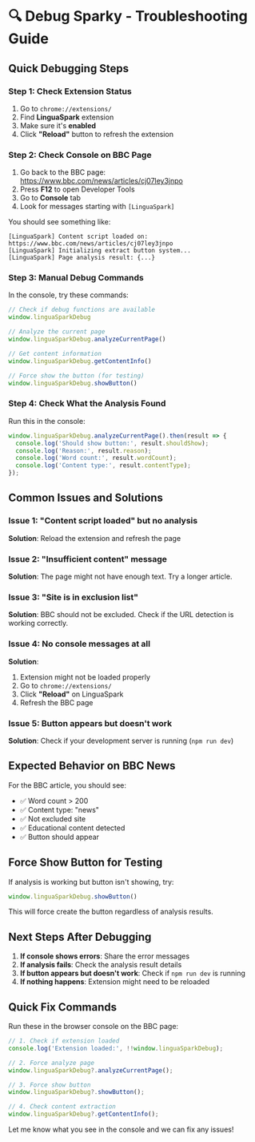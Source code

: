 # 🔍 Debug Sparky - Troubleshooting Guide

## Quick Debugging Steps

### Step 1: Check Extension Status
1. Go to `chrome://extensions/`
2. Find **LinguaSpark** extension
3. Make sure it's **enabled**
4. Click **"Reload"** button to refresh the extension

### Step 2: Check Console on BBC Page
1. Go back to the BBC page: https://www.bbc.com/news/articles/cj07ley3jnpo
2. Press **F12** to open Developer Tools
3. Go to **Console** tab
4. Look for messages starting with `[LinguaSpark]`

You should see something like:
```
[LinguaSpark] Content script loaded on: https://www.bbc.com/news/articles/cj07ley3jnpo
[LinguaSpark] Initializing extract button system...
[LinguaSpark] Page analysis result: {...}
```

### Step 3: Manual Debug Commands
In the console, try these commands:

```javascript
// Check if debug functions are available
window.linguaSparkDebug

// Analyze the current page
window.linguaSparkDebug.analyzeCurrentPage()

// Get content information
window.linguaSparkDebug.getContentInfo()

// Force show the button (for testing)
window.linguaSparkDebug.showButton()
```

### Step 4: Check What the Analysis Found
Run this in the console:
```javascript
window.linguaSparkDebug.analyzeCurrentPage().then(result => {
  console.log('Should show button:', result.shouldShow);
  console.log('Reason:', result.reason);
  console.log('Word count:', result.wordCount);
  console.log('Content type:', result.contentType);
});
```

## Common Issues and Solutions

### Issue 1: "Content script loaded" but no analysis
**Solution**: Reload the extension and refresh the page

### Issue 2: "Insufficient content" message
**Solution**: The page might not have enough text. Try a longer article.

### Issue 3: "Site is in exclusion list"
**Solution**: BBC should not be excluded. Check if the URL detection is working correctly.

### Issue 4: No console messages at all
**Solution**: 
1. Extension might not be loaded properly
2. Go to `chrome://extensions/`
3. Click **"Reload"** on LinguaSpark
4. Refresh the BBC page

### Issue 5: Button appears but doesn't work
**Solution**: Check if your development server is running (`npm run dev`)

## Expected Behavior on BBC News

For the BBC article, you should see:
- ✅ Word count > 200
- ✅ Content type: "news"
- ✅ Not excluded site
- ✅ Educational content detected
- ✅ Button should appear

## Force Show Button for Testing

If analysis is working but button isn't showing, try:
```javascript
window.linguaSparkDebug.showButton()
```

This will force create the button regardless of analysis results.

## Next Steps After Debugging

1. **If console shows errors**: Share the error messages
2. **If analysis fails**: Check the analysis result details
3. **If button appears but doesn't work**: Check if `npm run dev` is running
4. **If nothing happens**: Extension might need to be reloaded

## Quick Fix Commands

Run these in the browser console on the BBC page:

```javascript
// 1. Check if extension loaded
console.log('Extension loaded:', !!window.linguaSparkDebug);

// 2. Force analyze page
window.linguaSparkDebug?.analyzeCurrentPage();

// 3. Force show button
window.linguaSparkDebug?.showButton();

// 4. Check content extraction
window.linguaSparkDebug?.getContentInfo();
```

Let me know what you see in the console and we can fix any issues!